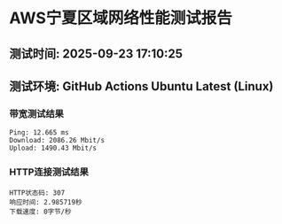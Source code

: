 # AWS宁夏区域网络性能测试报告
## 测试时间: 2025-09-23 17:10:25
## 测试环境: GitHub Actions Ubuntu Latest (Linux)

### 带宽测试结果
```
Ping: 12.665 ms
Download: 2086.26 Mbit/s
Upload: 1490.43 Mbit/s
```

### HTTP连接测试结果
```
HTTP状态码: 307
响应时间: 2.985719秒
下载速度: 0字节/秒
```


